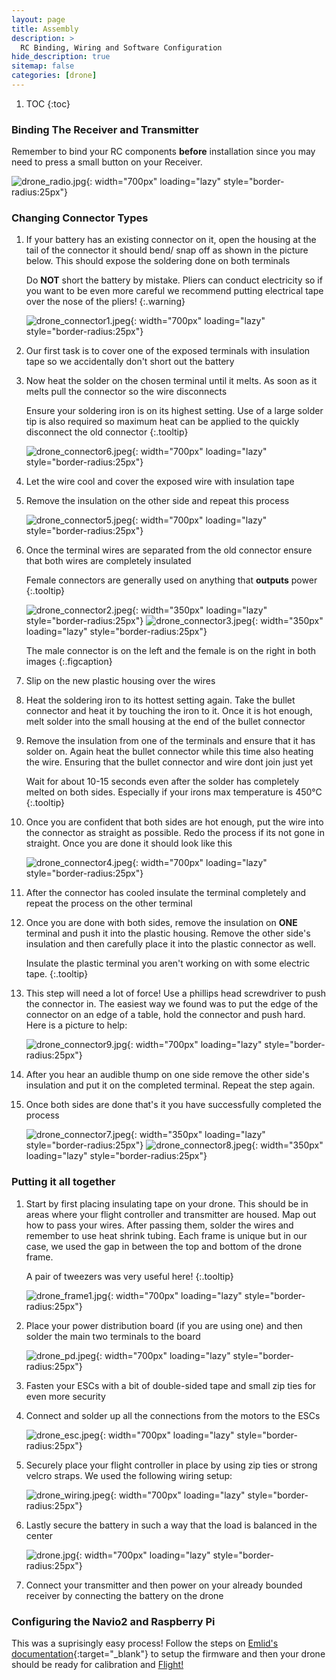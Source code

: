 ```yaml
---
layout: page
title: Assembly
description: >
  RC Binding, Wiring and Software Configuration
hide_description: true
sitemap: false
categories: [drone]
---
```


1. TOC
{:toc}

### Binding The Receiver and Transmitter

Remember to bind your RC components __before__ installation since you may need to press a small button on your Receiver. 


![drone_radio.jpg](/assets/blog/drone_radio.jpg){: width="700px" loading="lazy" style="border-radius:25px"}


### Changing Connector Types

1. If your battery has an existing connector on it, open the housing at the tail of the connector it should bend/ snap off as shown in the picture below. This should expose the soldering done on both terminals 

    Do __NOT__ short the battery by mistake. Pliers can conduct electricity so if you want to be even more careful we recommend putting electrical tape over the nose of the pliers!
    {:.warning}

    ![drone_connector1.jpeg](/assets/blog/drone_connector1.jpeg){: width="700px" loading="lazy" style="border-radius:25px"}

2. Our first task is to cover one of the exposed terminals with insulation tape so we accidentally don't short out the battery
    
3. Now heat the solder on the chosen terminal until it melts. As soon as it melts pull the connector so the wire disconnects

    Ensure your soldering iron is on its highest setting. Use of a large solder tip is also required so maximum heat can be applied to the quickly disconnect the old connector
    {:.tooltip}

    ![drone_connector6.jpeg](/assets/blog/drone_connector6.jpeg){: width="700px" loading="lazy" style="border-radius:25px"}

4. Let the wire cool and cover the exposed wire with insulation tape

5. Remove the insulation on the other side and repeat this process

    ![drone_connector5.jpeg](/assets/blog/drone_connector5.jpeg){: width="700px" loading="lazy" style="border-radius:25px"}

6. Once the terminal wires are separated from the old connector ensure that both wires are completely insulated

    Female connectors are generally used on anything that __outputs__ power
    {:.tooltip}

    ![drone_connector2.jpeg](/assets/blog/drone_connector2.jpeg){: width="350px" loading="lazy" style="border-radius:25px"} ![drone_connector3.jpeg](/assets/blog/drone_connector3.jpeg){: width="350px" loading="lazy" style="border-radius:25px"}

    The male connector is on the left and the female is on the right in both images
    {:.figcaption}

7. Slip on the new plastic housing over the wires

8. Heat the soldering iron to its hottest setting again. Take the bullet connector and heat it by touching the iron to it. Once it is hot enough, melt solder into the small housing at the end of the bullet connector

9. Remove the insulation from one of the terminals and ensure that it has solder on. Again heat the bullet connector while this time also heating the wire. Ensuring that the bullet connector and wire dont join just yet

    Wait for about 10-15 seconds even after the solder has completely melted on both sides. Especially if your irons max temperature is 450&deg;C
    {:.tooltip}

10. Once you are confident that both sides are hot enough, put the wire into the connector as straight as possible. Redo the process if its not gone in straight. Once you are done it should look like this

    ![drone_connector4.jpeg](/assets/blog/drone_connector4.jpeg){: width="700px" loading="lazy" style="border-radius:25px"}

11. After the connector has cooled insulate the terminal completely and repeat the process on the other terminal

12. Once you are done with both sides, remove the insulation on __ONE__ terminal and push it into the plastic housing. Remove the other side's insulation and then carefully place it into the plastic connector as well. 

    Insulate the plastic terminal you aren't working on with some electric tape.
    {:.tooltip}

13. This step will need a lot of force! Use a phillips head screwdriver to push the connector in. The easiest way we found was to put the edge of the connector on an edge of a table, hold the connector and push hard. Here is a picture to help:

    ![drone_connector9.jpg](/assets/blog/drone_connector9.jpg){: width="700px" loading="lazy" style="border-radius:25px"}

14. After you hear an audible thump on one side remove the other side's insulation and put it on the completed terminal. Repeat the step again.

15. Once both sides are done that's it you have successfully completed the process

    ![drone_connector7.jpeg](/assets/blog/drone_connector7.jpeg){: width="350px" loading="lazy" style="border-radius:25px"} ![drone_connector8.jpeg](/assets/blog/drone_connector8.jpeg){: width="350px" loading="lazy" style="border-radius:25px"}


### Putting it all together

1. Start by first placing insulating tape on your drone. This should be in areas where your flight controller and transmitter are housed. Map out how to pass your wires. After passing them, solder the wires and remember to use heat shrink tubing. Each frame is unique but in our case, we used the gap in between the top and bottom of the drone frame. 

    A pair of tweezers was very useful here!
    {:.tooltip}

    ![drone_frame1.jpg](/assets/blog/drone_frame1.jpg){: width="700px" loading="lazy" style="border-radius:25px"}

2. Place your power distribution board (if you are using one) and then solder the main two terminals to the board

    ![drone_pd.jpeg](/assets/blog/drone_pd.jpeg){: width="700px" loading="lazy" style="border-radius:25px"}

3. Fasten your ESCs with a bit of double-sided tape and small zip ties for even more security

4. Connect and solder up all the connections from the motors to the ESCs

    ![drone_esc.jpeg](/assets/blog/drone_esc.jpeg){: width="700px" loading="lazy" style="border-radius:25px"}

5. Securely place your flight controller in place by using zip ties or strong velcro straps. We used the following wiring setup:
    
    ![drone_wiring.jpeg](/assets/blog/drone_wiring.jpeg){: width="700px" loading="lazy" style="border-radius:25px"}

6. Lastly secure the battery in such a way that the load is balanced in the center

    ![drone.jpg](/assets/blog/drone.jpg){: width="700px" loading="lazy" style="border-radius:25px"}    

7. Connect your transmitter and then power on your already bounded receiver by connecting the battery on the drone

### Configuring the Navio2 and Raspberry Pi

This was a suprisingly easy process! Follow the steps on [Emlid's documentation](https://docs.emlid.com/navio2/configuring-raspberry-pi/){:target="_blank"} to setup the firmware and then your drone should be ready for calibration and [Flight!](../drone/Flight.html)